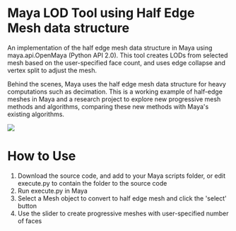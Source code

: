 # Maya LOD Tool using Half Edge Mesh data structure
An implementation of the half edge mesh data structure in Maya using maya.api.OpenMaya (Python API 2.0).
This tool creates LODs from selected mesh based on the user-specified face count, and uses edge collapse and vertex split to adjust the mesh.  

Behind the scenes, Maya uses the half edge mesh data structure for heavy computations such as decimation. This is a working example of half-edge meshes in Maya and a research project to explore new progressive mesh methods and algorithms, comparing these new methods with Maya's existing algorithms. 

 <p align="left">
   <img src="./demo_images/PM_demo.gif">
  </p>


# How to Use
1. Download the source code, and add to your Maya scripts folder, or edit execute.py to contain the folder to the source code
2. Run execute.py in Maya
3. Select a Mesh object to convert to half edge mesh and click the 'select' button
4. Use the slider to create progressive meshes with user-specified number of faces
